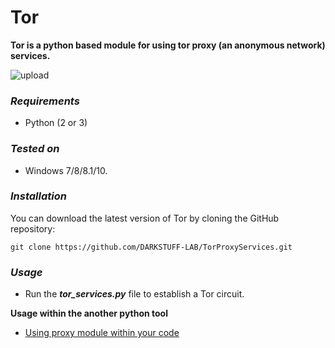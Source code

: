 # Tor

**Tor is a python based module for using tor proxy (an anonymous network) services.**

![upload](https://github.com/DARKSTUFF-LAB/TorProxyServices/assets/109729013/1120bb71-d426-4cf1-b26f-da6ac11d5686)


### ***Requirements***
- Python (2 or 3)

### ***Tested on***
- Windows 7/8/8.1/10.
	
### ***Installation***
You can download the latest version of Tor by cloning the GitHub repository:
<pre><code>git clone https://github.com/DARKSTUFF-LAB/TorProxyServices.git</pre></code>

### ***Usage***
- Run the ***tor_services.py*** file to establish a Tor circuit.

**Usage within the another python tool**
- <a href="https://r0oth3x49.herokuapp.com/tor-a-python-module-for-windows/">Using proxy module within your code</a>



